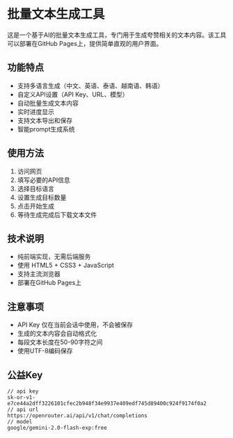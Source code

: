 # 批量文本生成工具

这是一个基于AI的批量文本生成工具，专门用于生成夸赞相关的文本内容。该工具可以部署在GitHub Pages上，提供简单直观的用户界面。

## 功能特点

- 支持多语言生成（中文、英语、泰语、越南语、韩语）
- 自定义API设置（API Key、URL、模型）
- 自动批量生成文本内容
- 实时进度显示
- 支持文本导出和保存
- 智能prompt生成系统

## 使用方法

1. 访问网页
2. 填写必要的API信息
3. 选择目标语言
4. 设置生成目标数量
5. 点击开始生成
6. 等待生成完成后下载文本文件

## 技术说明

- 纯前端实现，无需后端服务
- 使用 HTML5 + CSS3 + JavaScript
- 支持主流浏览器
- 部署在GitHub Pages上

## 注意事项

- API Key 仅在当前会话中使用，不会被保存
- 生成的文本内容会自动格式化
- 每段文本长度在50-90字符之间
- 使用UTF-8编码保存

## 公益Key

```
// api key
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
// api url
https://openrouter.ai/api/v1/chat/completions
// model
google/gemini-2.0-flash-exp:free
```
